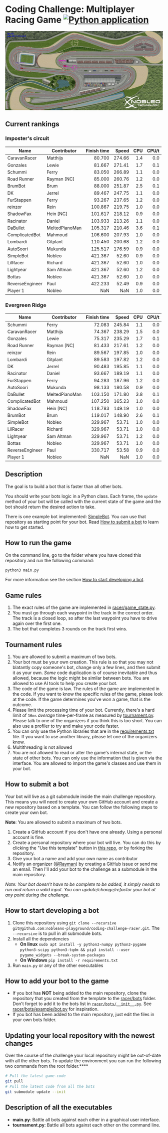 # Coding Challenge: Multiplayer Racing Game [![Python application](https://github.com/nobleans-playground/coding-challenge-racer/actions/workflows/python-app.yml/badge.svg)](https://github.com/nobleans-playground/coding-challenge-racer/actions/workflows/python-app.yml)

![Demo](./demo.gif)

## Current rankings

### Imposter's circuit

| Name            | Contributor    | Finish time |  Speed | CPU | CPU/t |
|-----------------|----------------|------------:|-------:|----:|------:|
| CaravanRacer    | Matthijs       |      80.700 | 274.66 | 1.4 |   0.0 |
| Gonzales        | Lewie          |      81.667 | 271.41 | 1.7 |   0.1 |
| Schummi         | Ferry          |      83.050 | 266.89 | 1.1 |   0.0 |
| Road Runner     | Rayman [NC]    |      85.000 | 260.76 | 1.2 |   0.0 |
| BrumBot         | Brum           |      88.000 | 251.87 | 2.5 |   0.1 |
| DK              | Jerrel         |      89.467 | 247.75 | 1.1 |   0.0 |
| FurStappen      | Ferry          |      93.267 | 237.65 | 1.2 |   0.0 |
| reinzor         | Rein           |     100.867 | 219.75 | 1.0 |   0.0 |
| ShadowFax       | Hein [NC]      |     101.617 | 218.12 | 0.9 |   0.0 |
| Racinator       | Daniel         |     103.933 | 213.26 | 1.1 |   0.0 |
| DaBullet        | MeltedPianoMan |     105.317 | 210.46 | 3.6 |   0.1 |
| ComplicatedBot  | Mahmoud        |     106.600 | 207.93 | 1.0 |   0.0 |
| Lombardi        | Gitplant       |     110.450 | 200.68 | 1.2 |   0.0 |
| AutoSoori       | Mukunda        |     125.517 | 176.59 | 0.9 |   0.0 |
| SimpleBot       | Nobleo         |     421.367 |  52.60 | 0.9 |   0.0 |
| LilRacer        | Richard        |     421.367 |  52.60 | 1.0 |   0.0 |
| Lightyear       | Sam Altman     |     421.367 |  52.60 | 1.2 |   0.0 |
| Bottas          | Nobleo         |     421.367 |  52.60 | 1.0 |   0.0 |
| ReverseEngineer | Paul           |     422.233 |  52.49 | 0.9 |   0.0 |
| Player 1        | Nobleo         |         NaN |    NaN | 1.0 |   0.0 |

### Evergreen Ridge

| Name            | Contributor    | Finish time |  Speed | CPU | CPU/t |
|-----------------|----------------|------------:|-------:|----:|------:|
| Schummi         | Ferry          |      72.083 | 245.84 | 1.1 |   0.0 |
| CaravanRacer    | Matthijs       |      74.367 | 238.29 | 1.5 |   0.0 |
| Gonzales        | Lewie          |      75.317 | 235.29 | 1.7 |   0.1 |
| Road Runner     | Rayman [NC]    |      81.433 | 217.61 | 1.2 |   0.0 |
| reinzor         | Rein           |      89.567 | 197.85 | 1.0 |   0.0 |
| Lombardi        | Gitplant       |      89.583 | 197.82 | 1.2 |   0.0 |
| DK              | Jerrel         |      90.483 | 195.85 | 1.1 |   0.0 |
| Racinator       | Daniel         |      93.667 | 189.19 | 1.1 |   0.0 |
| FurStappen      | Ferry          |      94.283 | 187.96 | 1.2 |   0.0 |
| AutoSoori       | Mukunda        |      98.133 | 180.58 | 0.9 |   0.0 |
| DaBullet        | MeltedPianoMan |     103.150 | 171.80 | 3.8 |   0.1 |
| ComplicatedBot  | Mahmoud        |     107.250 | 165.23 | 1.0 |   0.0 |
| ShadowFax       | Hein [NC]      |     118.783 | 149.19 | 1.0 |   0.0 |
| BrumBot         | Brum           |     119.017 | 148.90 | 2.6 |   0.1 |
| SimpleBot       | Nobleo         |     329.967 |  53.71 | 1.0 |   0.0 |
| LilRacer        | Richard        |     329.967 |  53.71 | 1.0 |   0.0 |
| Lightyear       | Sam Altman     |     329.967 |  53.71 | 1.2 |   0.0 |
| Bottas          | Nobleo         |     329.967 |  53.71 | 1.0 |   0.0 |
| ReverseEngineer | Paul           |     330.717 |  53.58 | 0.9 |   0.0 |
| Player 1        | Nobleo         |         NaN |    NaN | 1.0 |   0.0 |

## Description

The goal is to build a bot that is faster than all other bots.

You should write your bots logic in a Python class.
Each frame, the `update` method of your bot will be called with the current state of the game and the bot should return the desired action to take.

There is one example bot implemented: [SimpleBot](https://github.com/nobleans-playground/coding-challenge-racer-bot-template/blob/main/bot.py).
You can use that repository as starting point for your bot.
Read [How to submit a bot](#how-to-submit-a-bot) to learn how to get started.

## How to run the game

On the command line, go to the folder where you have cloned this repository and run the following command:
```bash
python3 main.py
```
For more information see the section [How to start developing a bot](#how-to-start-developing-a-bot).

## Game rules

1. The exact rules of the game are implemented in [racer/game_state.py](./racer/game_state.py).
2. You must go through each waypoint in the track in the correct order.
   The track is a closed loop, so after the last waypoint you have to drive again over the first one.
3. The bot that completes 3 rounds on the track first wins.

## Tournament rules

1. You are allowed to submit a maximum of two bots.
2. Your bot must be your own creation.
   This rule is so that you may not blatantly copy someone's bot, change only a few lines, and then submit it as your own.
   *Some* code duplication is of course inevitable and thus allowed, because the logic might be similar between bots.
   You are allowed to use AI tools to help you create your bot.
3. The code of the game is law.
   The rules of the game are implemented in the code.
   If you want to know the specific rules of the game, please look at the code.
   If the game determines you've won a game, that is the outcome.
4. Please limit the processing time of your bot.
   Currently, there's a hard limit of `16ms` _average_ time-per-frame as measured by [tournament.py](./tournament.py).
   Please talk to one of the organizers if you think this is too short.
   You can also use a profiler to try and make your code faster.
5. You can only use the Python libraries that are in the [requirements.txt](./requirements.txt) file.
   If you want to use another library, please let one of the organizers know.
6. Multithreading is not allowed
7. You are not allowed to read or alter the game's internal state, or the state of other bots.
   You can only use the information that is given via the interface.
   You are allowed to import the game's classes and use them in your bot.

## How to submit a bot

Your bot will live as a git submodule inside the main challenge repository.
This means you will need to create your own GitHub account and create a new repository based on a template.
You can follow the following steps to create your own bot.

**Note**: You are allowed to submit a maximum of two bots.

1. Create a GitHub account if you don't have one already.
   Using a personal account is fine.
2. Create a personal repository where your bot will live.
   You can do this by clicking the "Use this template" button in [this repo](https://github.com/nobleans-playground/coding-challenge-racer-bot-template), or by forking the repository.
3. Give your bot a name and add your own name as contributor
4. Notify an organizer ([@Rayman](https://github.com/rayman)) by creating a GitHub issue or send me an email.
   Then I'll add your bot to the challenge as a submodule in the main repository.

_Note: Your bot doesn't have to be complete to be added, it simply needs to run and return a valid input.
You can update/change/refactor your bot at any point during the challenge._

## How to start developing a bot

1. Clone this repository using `git clone --recursive git@github.com:nobleans-playground/coding-challenge-racer.git`.
   The `--recursive` is to pull in all submodule bots.
2. Install all the dependencies
   - **On linux** `sudo apt install -y python3-numpy python3-pygame python3-scipy python3-tqdm && pip3 install --user pygame_widgets --break-system-packages`
   - **On Windows** `pip install -r requirements.txt`
3. Run `main.py` or any of the other executables

## How to add your bot to the game

- If you bot has **NOT** being added to the main repository, clone the repository that you created from the template to the [racer/bots](./racer/bots) folder.
  Don't forget to add it to the bots list in [`racer/bots/__init__.py`](./racer/bots/__init__.py).
  See [racer/bots/example/bot.py](https://github.com/nobleans-playground/coding-challenge-racer-bot-template/blob/main/bot.py) for inspiration.
- If you bot has been added to the main repository, just edit the files in your own bots folder.

## Updating your local repository with the newest changes

Over the course of the challenge your local repository might be out-of-date with all the other bots.
To update the environment you can run the following two commands from the root folder.****

```sh
# Pull the latest game-code
git pull
# Pull the latest code from all the bots
git submodule update --init
```

## Description of all the executables

- **main.py**:
  Battle all bots against each other in a graphical user interface.
- **tournament.py**:
  Battle all bots against each other on the command line.
